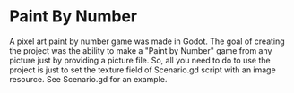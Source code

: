 # Paint By Number
A pixel art paint by number game was made in Godot.
The goal of creating the project was the ability to make a "Paint by Number" game from any picture just by providing a picture file. So, all you need to do to use the project is just to set the texture field of Scenario.gd script with an image resource. See Scenario.gd for an example.
